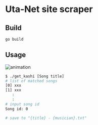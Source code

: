 # Uta-Net site scraper

## Build
```bash
go build
```

## Usage
![animation](animation.gif)
```bash
$ ./get_kashi [Song title]
# list of matched songs
[0] xxx
[1] xxx
   :
   :
# input song id
Song id: 0

# save to "{title} - {musician}.txt"
```

